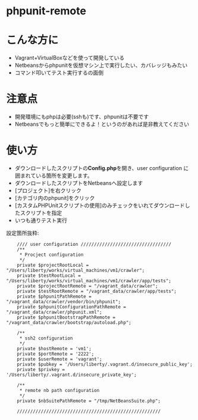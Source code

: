 phpunit-remote
==============

# こんな方に
- Vagrant+VirtualBoxなどを使って開発している
- Netbeansからphpunitを仮想マシン上で実行したい、カバレッジもみたい
- コマンド叩いてテスト実行するの面倒

# 注意点
- 開発環境にもphpは必要(sshも)です、phpunitは不要です
- Netbeansでもっと簡単にできるよ！というのがあれば是非教えてください

# 使い方
- ダウンロードしたスクリプトの**Config.php**を開き、user configuration に囲まれている箇所を変更します。
- ダウンロードしたスクリプトをNetbeansへ設定します
- [プロジェクト]を右クリック
- [カテゴリ内のphpunit]をクリック
- [カスタムPHPUnitスクリプトの使用]のみチェックをいれてダウンロードしたスクリプトを指定
- いつも通りテスト実行

設定箇所抜粋:

```php/Config.php
    //// user configuration //////////////////////////////////
    /**
     * Procject configuration
     */
    private $projectRootLocal = "/Users/liberty/works/virtual_machines/vm1/crawler";
    private $testRootLocal = "/Users/liberty/works/virtual_machines/vm1/crawler/app/tests";
    private $projectRootRemote = "/vagrant_data/crawler";
    private $testRootRemote = "/vagrant_data/crawler/app/tests";
    private $phpunitPathRemote = "/vagrant_data/crawler/vendor/bin/phpunit";
    private $phpunitConfigurationPathRemote = "/vagrant_data/crawler/phpunit.xml";
    private $phpunitBootstrapPathRemote = "/vagrant_data/crawler/bootstrap/autoload.php";

    /**
     * ssh2 configuration
     */
    private $hostRemote = 'vm1';
    private $portRemote = '2222';
    private $userRemote = 'vagrant';
    private $pubkey = '/Users/liberty/.vagrant.d/insecure_public_key';
    private $privkey = '/Users/liberty/.vagrant.d/insecure_private_key';

    /**
     * remote nb path configuration
     */
    private $nbSuitePathRemote = "/tmp/NetBeansSuite.php";

    //////////////////////////////////////////////////////
```